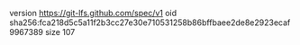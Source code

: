version https://git-lfs.github.com/spec/v1
oid sha256:fca218d5c5a11f2b3cc27e30e710531258b86bffbaee2de8e2923ecaf9967389
size 107
